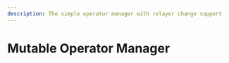 ```yaml
---
description: The simple operator manager with relayer change support
---
```


# Mutable Operator Manager

